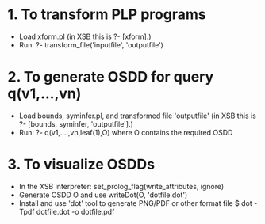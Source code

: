 # 1. To transform PLP programs
* Load xform.pl (in XSB this is ?- [xform].)
* Run: ?- transform_file('inputfile', 'outputfile')
# 2. To generate OSDD for query q(v1,...,vn) 
* Load bounds, syminfer.pl, and transformed file 'outputfile' (in XSB this is ?- [bounds, syminfer, 'outputfile'].)
* Run: ?- q(v1,....,vn,leaf(1),O) 
  where O contains the required OSDD
# 3. To visualize OSDDs
* In the XSB interpreter:  set_prolog_flag(write_attributes, ignore)
* Generate OSDD O and use writeDot(O, 'dotfile.dot')
* Install and use 'dot' tool to generate PNG/PDF or other format file
  $ dot -Tpdf dotfile.dot -o dotfile.pdf
